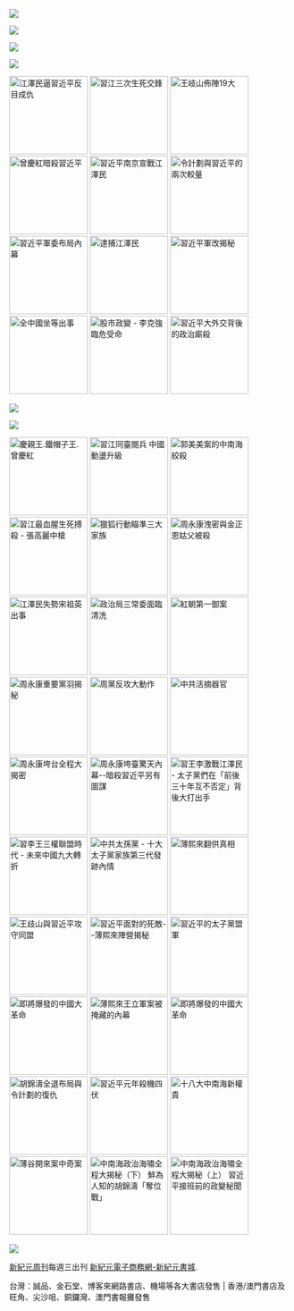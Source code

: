 <a id="user-content-header" href="https://d6rojcwfw6e31.cloudfront.net/cn/books/shop?m=https://d6rojcwfw6e31.cloudfront.net&amp;q=234234343244324"><img border="0" src="https://cloud.githubusercontent.com/assets/19661274/16028172/eb36cb2e-321f-11e6-90e4-c0677ebd0759.jpg" style="max-width:100%;"></a>


<p><img src="https://cloud.githubusercontent.com/assets/19661274/16099610/8207e1c8-339c-11e6-93e0-b78ff89e6833.png"></p>

<p><a id="user-content-book-043" href="https://d6rojcwfw6e31.cloudfront.net/cn/book/習近平軍改揭秘-6035271?m=https://d6rojcwfw6e31.cloudfront.net&amp;q=234234343244324" title="習近平軍改揭秘" target="_blank"><img src="https://cloud.githubusercontent.com/assets/19661274/16367373/076076ec-3c66-11e6-87ef-b34708094bae.jpg"></a></p>

<p><img src="https://cloud.githubusercontent.com/assets/19661274/16367374/07610922-3c66-11e6-9d9d-30a5d3141c24.jpg"></p>
<p>
<a id="user-content-book-032" href="https://d6rojcwfw6e31.cloudfront.net/cn/book/江澤民逼習近平反目成仇-41637146?m=https://d6rojcwfw6e31.cloudfront.net&amp;q=234234343244324" title="江澤民逼習近平反目成仇"><img border="0" width="140" alt="江澤民逼習近平反目成仇" src="https://cloud.githubusercontent.com/assets/19661274/15989149/cfa15520-30b0-11e6-962b-d8b2ffdc4326.jpg" style="max-width:100%;"></a>
<a id="user-content-book-024" href="https://d6rojcwfw6e31.cloudfront.net/cn/book/習江三次生死交鋒-86283711?m=https://d6rojcwfw6e31.cloudfront.net&amp;q=234234343244324" title="習江三次生死交鋒"><img border="0" width="140" alt="習江三次生死交鋒" src="https://cloud.githubusercontent.com/assets/19661274/15989140/cf68ccdc-30b0-11e6-994e-ca0a6ac63bdc.jpg" style="max-width:100%;"></a>
<a id="user-content-book-036" href="https://d6rojcwfw6e31.cloudfront.net/cn/book/王岐山佈陣-大-4564658?m=https://d6rojcwfw6e31.cloudfront.net&amp;q=234234343244324" title="王岐山佈陣19大"><img border="0" width="140" alt="王岐山佈陣19大" src="https://cloud.githubusercontent.com/assets/19661274/15989145/cf9165d4-30b0-11e6-8bc2-eebf43a81bab.jpg" style="max-width:100%;"></a>
<a id="user-content-book-025" href="https://d6rojcwfw6e31.cloudfront.net/cn/book/曾慶紅暗殺習近平-78513876?m=https://d6rojcwfw6e31.cloudfront.net&amp;q=234234343244324" title="曾慶紅暗殺習近平"><img border="0" width="140" alt="曾慶紅暗殺習近平" src="https://cloud.githubusercontent.com/assets/19661274/15989141/cf6c9100-30b0-11e6-872b-5fa876869a82.jpg" style="max-width:100%;"></a>
<a id="user-content-book-029" href="https://d6rojcwfw6e31.cloudfront.net/cn/book/習近平南京宣戰江澤民-62030178?m=https://d6rojcwfw6e31.cloudfront.net&amp;q=234234343244324" title="習近平南京宣戰江澤民 "><img border="0" width="140" alt="習近平南京宣戰江澤民 " src="https://cloud.githubusercontent.com/assets/19661274/15989150/cfa4e686-30b0-11e6-9033-f8b8bbf129d8.jpg" style="max-width:100%;"></a>
<a id="user-content-book-031" href="https://d6rojcwfw6e31.cloudfront.net/cn/book/令計劃與習近平的兩次較量-62283566?m=https://d6rojcwfw6e31.cloudfront.net&amp;q=234234343244324" title="令計劃與習近平的兩次較量"><img border="0" width="140" alt="令計劃與習近平的兩次較量" src="https://cloud.githubusercontent.com/assets/19661274/15989148/cfa0765a-30b0-11e6-855e-1f4d1f59390b.jpg" style="max-width:100%;"></a>
<a id="user-content-book-028" href="https://d6rojcwfw6e31.cloudfront.net/cn/book/習近平軍委布局內幕-23763445?m=https://d6rojcwfw6e31.cloudfront.net&amp;q=234234343244324" title="習近平軍委布局內幕"><img border="0" width="140" alt="習近平軍委布局內幕" src="https://cloud.githubusercontent.com/assets/19661274/15989139/cf65985a-30b0-11e6-9c96-b9bc1aceebbd.jpg" style="max-width:100%;"></a>
<a id="user-content-book-034" href="https://d6rojcwfw6e31.cloudfront.net/cn/book/逮捕江澤民-33815372?m=https://d6rojcwfw6e31.cloudfront.net&amp;q=234234343244324" title="逮捕江澤民"><img border="0" width="140" alt="逮捕江澤民" src="https://cloud.githubusercontent.com/assets/19661274/15989147/cf9c7b40-30b0-11e6-9f4c-2daced437446.jpg" style="max-width:100%;"></a>
<a id="user-content-book-043" href="https://d6rojcwfw6e31.cloudfront.net/cn/book/習近平軍改揭秘-6035271?m=https://d6rojcwfw6e31.cloudfront.net&amp;q=234234343244324" title="習近平軍改揭秘"><img border="0" width="140" alt="習近平軍改揭秘" src="https://cloud.githubusercontent.com/assets/19661274/15989143/cf70da30-30b0-11e6-9759-98a18889d34e.jpg" style="max-width:100%;"></a>
<a id="user-content-book-041" href="https://d6rojcwfw6e31.cloudfront.net/cn/book/全中國坐等出事-83785724?m=https://d6rojcwfw6e31.cloudfront.net&amp;q=234234343244324" title="全中國坐等出事"><img border="0" width="140" alt="全中國坐等出事" src="https://cloud.githubusercontent.com/assets/19661274/15989142/cf6f6d3a-30b0-11e6-8fa2-48cb8a4aff31.jpg" style="max-width:100%;"></a>
<a id="user-content-book-035" href="https://d6rojcwfw6e31.cloudfront.net/cn/book/股市政變-李克強臨危受命-43453177?m=https://d6rojcwfw6e31.cloudfront.net&amp;q=234234343244324" title="股市政變 - 李克強臨危受命"><img border="0" width="140" alt="股市政變 - 李克強臨危受命" src="https://cloud.githubusercontent.com/assets/19661274/15989146/cf9930a2-30b0-11e6-88af-7093c6d7d5c9.jpg" style="max-width:100%;"></a>
<a id="user-content-book-042" href="https://d6rojcwfw6e31.cloudfront.net/cn/book/習近平大外交背後政治廝殺-40688583?m=https://d6rojcwfw6e31.cloudfront.net&amp;q=234234343244324" title="習近平大外交背後的政治廝殺"><img border="0" width="140" alt="習近平大外交背後的政治廝殺" src="https://cloud.githubusercontent.com/assets/19661274/15989144/cf7381e0-30b0-11e6-88b5-95a94059cc3f.jpg" style="max-width:100%;"></a></p>

<p><a href="https://d6rojcwfw6e31.cloudfront.net/cn/book/王岐山佈陣-大-4564658?m=https://d6rojcwfw6e31.cloudfront.net&amp;q=234234343244324" title="王岐山佈陣19大" target="_blank"><img src="https://cloud.githubusercontent.com/assets/19661274/16367393/69e42ad4-3c66-11e6-96a8-a3de5e235ce2.jpg"></a></p>
<img src="https://cloud.githubusercontent.com/assets/19661274/16099611/82086396-339c-11e6-89e2-241320f5f270.png">

<p>
<a id="user-content-book-040" href="https://d6rojcwfw6e31.cloudfront.net/cn/book/慶親王-鐵帽子王-曾慶紅-55815877?m=https://d6rojcwfw6e31.cloudfront.net&amp;q=234234343244324" title="慶親王.鐵帽子王.曾慶紅"><img border="0" width="140" alt="慶親王.鐵帽子王.曾慶紅" src="https://cloud.githubusercontent.com/assets/19661274/15994248/a0fc6362-3142-11e6-9bca-b245ff0478bc.jpg" style="max-width:100%;"></a>
<a id="user-content-book-039" href="https://d6rojcwfw6e31.cloudfront.net/cn/book/習江同臺閱兵-中國亂局升級-2234030?m=https://d6rojcwfw6e31.cloudfront.net&amp;q=234234343244324" title="習江同臺閱兵 中國動盪升級"><img border="0" width="140" alt="習江同臺閱兵 中國動盪升級" src="https://cloud.githubusercontent.com/assets/19661274/15994238/a09c6700-3142-11e6-92f2-6b6901fc6525.jpg" style="max-width:100%;"></a>
<a id="user-content-book-038" href="https://d6rojcwfw6e31.cloudfront.net/cn/book/郭美美案的中南海絞殺-26701543?m=https://d6rojcwfw6e31.cloudfront.net&amp;q=234234343244324" title="郭美美案的中南海絞殺"><img border="0" width="140" alt="郭美美案的中南海絞殺" src="https://cloud.githubusercontent.com/assets/19661274/15994239/a09eddfa-3142-11e6-8ccf-9fc82b32557c.jpg" style="max-width:100%;"></a>
<a id="user-content-book-037" href="https://d6rojcwfw6e31.cloudfront.net/cn/book/習江生死搏殺-張高麗中槍-1531260?m=https://d6rojcwfw6e31.cloudfront.net&amp;q=234234343244324" title="習江最血腥生死搏殺 - 張高麗中槍"><img border="0" width="140" alt="習江最血腥生死搏殺 - 張高麗中槍" src="https://cloud.githubusercontent.com/assets/19661274/15994240/a0a2131c-3142-11e6-8f43-479c9fb3be73.jpg" style="max-width:100%;"></a>
<a id="user-content-book-033" href="https://d6rojcwfw6e31.cloudfront.net/cn/book/獵狐行動瞄準三大家族-87864553?m=https://d6rojcwfw6e31.cloudfront.net&amp;q=234234343244324" title="獵狐行動瞄準三大家族"><img border="0" width="140" alt="獵狐行動瞄準三大家族" src="https://cloud.githubusercontent.com/assets/19661274/15994241/a0c751c2-3142-11e6-88e9-79aff840b423.jpg" style="max-width:100%;"></a>
<a id="user-content-book-030" href="https://d6rojcwfw6e31.cloudfront.net/cn/book/周永康洩密-金正恩姑父被殺-74302115?m=https://d6rojcwfw6e31.cloudfront.net&amp;q=234234343244324" title="周永康洩密與金正恩姑父被殺"><img border="0" width="140" alt="周永康洩密與金正恩姑父被殺" src="https://cloud.githubusercontent.com/assets/19661274/15994246/a0f94db2-3142-11e6-9a38-07ac2000e48b.jpg" style="max-width:100%;"></a>
<a id="user-content-book-027" href="https://d6rojcwfw6e31.cloudfront.net/cn/book/江澤民失勢宋祖英出事-60767265?m=https://d6rojcwfw6e31.cloudfront.net&amp;q=234234343244324" title="江澤民失勢宋祖英出事"><img border="0" width="140" alt="江澤民失勢宋祖英出事" src="https://cloud.githubusercontent.com/assets/19661274/15994242/a0cf1d30-3142-11e6-88e6-c3ef3e2b1bc0.jpg" style="max-width:100%;"></a>
<a id="user-content-book-026" href="https://d6rojcwfw6e31.cloudfront.net/cn/book/政治局三常委面臨清洗-14088477?m=https://d6rojcwfw6e31.cloudfront.net&amp;q=234234343244324" title="政治局三常委面臨清洗"><img border="0" width="140" alt="政治局三常委面臨清洗" src="https://cloud.githubusercontent.com/assets/19661274/15994247/a0f9677a-3142-11e6-9f06-b08f355ea815.jpg" style="max-width:100%;"></a>
<a id="user-content-book-023" href="https://d6rojcwfw6e31.cloudfront.net/cn/book/紅朝第一御案-11540833?m=https://d6rojcwfw6e31.cloudfront.net&amp;q=234234343244324" title="紅朝第一御案"><img border="0" width="140" alt="紅朝第一御案" src="https://cloud.githubusercontent.com/assets/19661274/15994245/a0f3c6da-3142-11e6-80a7-6a23c90f2894.jpg" style="max-width:100%;"></a>
<a id="user-content-book-022" href="https://d6rojcwfw6e31.cloudfront.net/cn/book/周永康重要黨羽揭秘-7518137?m=https://d6rojcwfw6e31.cloudfront.net&amp;q=234234343244324" title="周永康重要黨羽揭秘"><img border="0" width="140" alt="周永康重要黨羽揭秘" src="https://cloud.githubusercontent.com/assets/19661274/15994244/a0d202ca-3142-11e6-92cb-22367e274a3e.jpg" style="max-width:100%;"></a>
<a id="user-content-book-021" href="https://d6rojcwfw6e31.cloudfront.net/cn/book/周黨反攻大動作-61265772?m=https://d6rojcwfw6e31.cloudfront.net&amp;q=234234343244324" title="周黨反攻大動作"><img border="0" width="140" alt="周黨反攻大動作" src="https://cloud.githubusercontent.com/assets/19661274/15994243/a0cfece2-3142-11e6-872d-29c0401c45ab.jpg" style="max-width:100%;"></a>
<a id="user-content-book-020" href="https://d6rojcwfw6e31.cloudfront.net/cn/book/中共活摘器官-40473187?m=https://d6rojcwfw6e31.cloudfront.net&amp;q=234234343244324" title="中共活摘器官"><img border="0" width="140" alt="中共活摘器官" src="https://cloud.githubusercontent.com/assets/19661274/15994249/a0ff31e6-3142-11e6-9e5b-9a5571656579.jpg" style="max-width:100%;"></a>
<a id="user-content-book-018" href="https://d6rojcwfw6e31.cloudfront.net/cn/book/周永康垮台全程大揭密-73274864?m=https://d6rojcwfw6e31.cloudfront.net&amp;q=234234343244324" title="周永康垮台全程大揭密"><img border="0" width="140" alt="周永康垮台全程大揭密" src="https://cloud.githubusercontent.com/assets/19661274/15994436/2e82efee-3148-11e6-9000-4161512d3e95.jpg" style="max-width:100%;"></a>
<a id="user-content-book-017" href="https://d6rojcwfw6e31.cloudfront.net/cn/book/周永康垮臺驚天內幕-77636680?m=https://d6rojcwfw6e31.cloudfront.net&amp;q=234234343244324" title="周永康垮臺驚天內幕--暗殺習近平另有圖謀"><img border="0" width="140" alt="周永康垮臺驚天內幕--暗殺習近平另有圖謀" src="https://cloud.githubusercontent.com/assets/19661274/15994435/2e7fd19c-3148-11e6-95c4-5d59b0425bec.jpg" style="max-width:100%;"></a>
<a id="user-content-book-016" href="https://d6rojcwfw6e31.cloudfront.net/cn/book/習王李激戰江澤民-73467771?m=https://d6rojcwfw6e31.cloudfront.net&amp;q=234234343244324" title="習王李激戰江澤民 - 太子黨們在「前後三十年互不否定」背後大打出手"><img border="0" width="140" alt="習王李激戰江澤民 - 太子黨們在「前後三十年互不否定」背後大打出手" src="https://cloud.githubusercontent.com/assets/19661274/15994433/2e7ce720-3148-11e6-84dd-bbb86ec0372f.jpg" style="max-width:100%;"></a>
<a id="user-content-book-015" href="https://d6rojcwfw6e31.cloudfront.net/cn/book/習李王三權聯盟時代-47008215?m=https://d6rojcwfw6e31.cloudfront.net&amp;q=234234343244324" title="習李王三權聯盟時代 - 未來中國九大轉折"><img border="0" width="140" alt="習李王三權聯盟時代 - 未來中國九大轉折" src="https://cloud.githubusercontent.com/assets/19661274/15994434/2e7df4a8-3148-11e6-8b0c-0dff2457d97e.jpg" style="max-width:100%;"></a>
<a id="user-content-book-014" href="https://d6rojcwfw6e31.cloudfront.net/cn/book/中共太孫黨-82582037?m=https://d6rojcwfw6e31.cloudfront.net&amp;q=234234343244324" title="中共太孫黨 - 十大太子黨家族第三代發跡內情"><img border="0" width="140" alt="中共太孫黨 - 十大太子黨家族第三代發跡內情" src="https://cloud.githubusercontent.com/assets/19661274/15994432/2e5d262e-3148-11e6-9ac4-403dafef190f.jpg" style="max-width:100%;"></a>
<a id="user-content-book-013" href="https://d6rojcwfw6e31.cloudfront.net/cn/book/薄熙來翻供真相-84243323?m=https://d6rojcwfw6e31.cloudfront.net&amp;q=234234343244324" title="薄熙來翻供真相"><img border="0" width="140" alt="薄熙來翻供真相" src="https://cloud.githubusercontent.com/assets/19661274/15994431/2e5a2b7c-3148-11e6-9915-44e876b2a2ad.jpg" style="max-width:100%;"></a>
<a id="user-content-book-012" href="https://d6rojcwfw6e31.cloudfront.net/cn/book/王歧山與習近平攻守同盟-77762557?m=https://d6rojcwfw6e31.cloudfront.net&amp;q=234234343244324" title="王歧山與習近平攻守同盟"><img border="0" width="140" alt="王歧山與習近平攻守同盟" src="https://cloud.githubusercontent.com/assets/19661274/15994430/2e5741be-3148-11e6-9c7c-3281d71488cb.jpg" style="max-width:100%;"></a>
<a id="user-content-book-011" href="https://d6rojcwfw6e31.cloudfront.net/cn/book/習近平面對的死敵-78465537?m=https://d6rojcwfw6e31.cloudfront.net&amp;q=234234343244324" title="習近平面對的死敵--薄熙來陣營揭秘"><img border="0" width="140" alt="習近平面對的死敵--薄熙來陣營揭秘" src="https://cloud.githubusercontent.com/assets/19661274/15994429/2e5576ea-3148-11e6-945a-d205ba621eaa.jpg" style="max-width:100%;"></a>
<a id="user-content-book-010" href="https://d6rojcwfw6e31.cloudfront.net/cn/book/習近平的太子黨盟軍-87834532?m=https://d6rojcwfw6e31.cloudfront.net&amp;q=234234343244324" title="習近平的太子黨盟軍"><img border="0" width="140" alt="習近平的太子黨盟軍" src="https://cloud.githubusercontent.com/assets/19661274/15994428/2e512af4-3148-11e6-95d4-1c4185121673.jpg" style="max-width:100%;"></a>
<a id="user-content-book-009" href="https://d6rojcwfw6e31.cloudfront.net/cn/book/即將爆發的中國大革命-68880132?m=https://d6rojcwfw6e31.cloudfront.net&amp;q=234234343244324" title="即將爆發的中國大革命"><img border="0" width="140" alt="即將爆發的中國大革命" src="https://cloud.githubusercontent.com/assets/19661274/15994427/2e4ecab6-3148-11e6-80cc-383d955b4083.jpg" style="max-width:100%;"></a>
<a id="user-content-book-008" href="https://d6rojcwfw6e31.cloudfront.net/cn/book/薄熙來王立軍案被掩藏內幕-84382038?m=https://d6rojcwfw6e31.cloudfront.net&amp;q=234234343244324" title="薄熙來王立軍案被掩藏的內幕"><img border="0" width="140" alt="薄熙來王立軍案被掩藏的內幕" src="https://cloud.githubusercontent.com/assets/19661274/15994442/2eb80f9e-3148-11e6-80aa-cc0a13b7ac1e.jpg" style="max-width:100%;"></a>
<a id="user-content-book-007" href="https://d6rojcwfw6e31.cloudfront.net/cn/book/即將爆發的中國大革命-68880132?m=https://d6rojcwfw6e31.cloudfront.net&amp;q=234234343244324" title="即將爆發的中國大革命"><img border="0" width="140" alt="即將爆發的中國大革命" src="https://cloud.githubusercontent.com/assets/19661274/15994427/2e4ecab6-3148-11e6-80cc-383d955b4083.jpg" style="max-width:100%;"></a>
<a id="user-content-book-006" href="/xjybook/XJY/blob/master/bookdetail6.htm" title="胡錦濤全退布局與令計劃的復仇"><img border="0" width="140" alt="胡錦濤全退布局與令計劃的復仇" src="https://cloud.githubusercontent.com/assets/19661274/15994525/56844ebe-314a-11e6-909b-c9e951d9b3f4.jpg" style="max-width:100%;"></a>
<a id="user-content-book-005" href="https://d6rojcwfw6e31.cloudfront.net/cn/book/習近平元年殺機四伏-45270042?m=https://d6rojcwfw6e31.cloudfront.net&amp;q=234234343244324" title="習近平元年殺機四伏"><img border="0" width="140" alt="習近平元年殺機四伏" src="https://cloud.githubusercontent.com/assets/19661274/15994524/567d63ec-314a-11e6-8848-3773b41c71ff.jpg" style="max-width:100%;"></a>
<a id="user-content-book-004" href="https://d6rojcwfw6e31.cloudfront.net/cn/book/十八大中南海新權貴-7836667?m=https://d6rojcwfw6e31.cloudfront.net&amp;q=234234343244324" title="十八大中南海新權貴"><img border="0" width="140" alt="十八大中南海新權貴" src="https://cloud.githubusercontent.com/assets/19661274/15994441/2eb09192-3148-11e6-8733-54dd3984c8fa.jpg" style="max-width:100%;"></a>
<a id="user-content-book-003" href="https://d6rojcwfw6e31.cloudfront.net/cn/book/薄谷開來案中奇案-53063660?m=https://d6rojcwfw6e31.cloudfront.net&amp;q=234234343244324" title="薄谷開來案中奇案"><img border="0" width="140" alt="薄谷開來案中奇案" src="https://cloud.githubusercontent.com/assets/19661274/15994440/2ead514e-3148-11e6-932b-eb0bd3ec25bc.jpg" style="max-width:100%;"></a>
<a id="user-content-book-002" href="https://d6rojcwfw6e31.cloudfront.net/cn/book/中南海政治海嘯大揭秘-下-46857856?m=https://d6rojcwfw6e31.cloudfront.net&amp;q=234234343244324" title="中南海政治海嘯全程大揭秘（下） 鮮為人知的胡錦濤「奪位戰」"><img border="0" width="140" alt="中南海政治海嘯全程大揭秘（下） 鮮為人知的胡錦濤「奪位戰」" src="https://cloud.githubusercontent.com/assets/19661274/15994438/2ea9a878-3148-11e6-8f2d-45fe89c92758.jpg" style="max-width:100%;"></a>
<a id="user-content-book-001" href="https://d6rojcwfw6e31.cloudfront.net/cn/book/中南海政治海嘯大揭秘-上-87220062?m=https://d6rojcwfw6e31.cloudfront.net&amp;q=234234343244324" title="中南海政治海嘯全程大揭秘（上） 習近平接班前的政變秘聞"><img border="0" width="140" alt="中南海政治海嘯全程大揭秘（上） 習近平接班前的政變秘聞" src="https://cloud.githubusercontent.com/assets/19661274/15994439/2ea9f576-3148-11e6-830a-01a672509334.jpg" style="max-width:100%;"></a></p>

<p><a id="user-content-book-024" href="https://d6rojcwfw6e31.cloudfront.net/cn/book/習江三次生死交鋒-86283711?m=https://d6rojcwfw6e31.cloudfront.net&amp;q=234234343244324" title="習江三次生死交鋒" target="_blank"><img src="https://cloud.githubusercontent.com/assets/19661274/16367413/93a574a4-3c66-11e6-9f25-98361bcaea2e.jpg"></a></p>

<p><a id="user-content-xjyweekly" href="https://github.com/zx168/XJY">新紀元周刊</a>每週三出刊
<a id="user-content-xjyweekly" href="https://d6rojcwfw6e31.cloudfront.net/cn/books/shop?m=https://d6rojcwfw6e31.cloudfront.net&amp;q=234234343244324">新紀元電子商務網-新紀元書城</a>.</p>

<p>台灣：誠品、金石堂、博客來網路書店、機場等各大書店發售 | 香港/澳門書店及旺角、尖沙咀、銅鑼灣、澳門書報攤發售</p>
